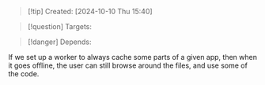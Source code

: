 
>[!tip] Created: [2024-10-10 Thu 15:40]

>[!question] Targets: 

>[!danger] Depends: 

If we set up a worker to always cache some parts of a given app, then when it goes offline, the user can still browse around the files, and use some of the code.
